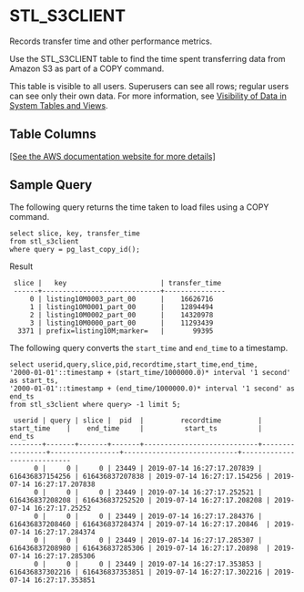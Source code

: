 # STL\_S3CLIENT<a name="r_STL_S3CLIENT"></a>

Records transfer time and other performance metrics\.

Use the STL\_S3CLIENT table to find the time spent transferring data from Amazon S3 as part of a COPY command\.

This table is visible to all users\. Superusers can see all rows; regular users can see only their own data\. For more information, see [Visibility of Data in System Tables and Views](c_visibility-of-data.md)\.

## Table Columns<a name="r_STL_S3CLIENT-table-columns2"></a>

[\[See the AWS documentation website for more details\]](http://docs.aws.amazon.com/redshift/latest/dg/r_STL_S3CLIENT.html)

## Sample Query<a name="r_STL_S3CLIENT-sample-query2"></a>

The following query returns the time taken to load files using a COPY command\.

```
select slice, key, transfer_time 
from stl_s3client 
where query = pg_last_copy_id();
```

Result

```
 slice |   key                       | transfer_time
 ------+-----------------------------+---------------
     0 | listing10M0003_part_00      |    16626716
     1 | listing10M0001_part_00      |    12894494
     2 | listing10M0002_part_00      |    14320978
     3 | listing10M0000_part_00      |    11293439
  3371 | prefix=listing10M;marker=   |       99395
```

The following query converts the `start_time` and `end_time` to a timestamp\. 

```
select userid,query,slice,pid,recordtime,start_time,end_time,
'2000-01-01'::timestamp + (start_time/1000000.0)* interval '1 second' as start_ts,
'2000-01-01'::timestamp + (end_time/1000000.0)* interval '1 second' as end_ts 
from stl_s3client where query> -1 limit 5;
```

```
 userid | query | slice |  pid  |         recordtime         |   start_time    |    end_time     |          start_ts          |           end_ts           
--------+-------+-------+-------+----------------------------+-----------------+-----------------+----------------------------+----------------------------
      0 |     0 |     0 | 23449 | 2019-07-14 16:27:17.207839 | 616436837154256 | 616436837207838 | 2019-07-14 16:27:17.154256 | 2019-07-14 16:27:17.207838
      0 |     0 |     0 | 23449 | 2019-07-14 16:27:17.252521 | 616436837208208 | 616436837252520 | 2019-07-14 16:27:17.208208 | 2019-07-14 16:27:17.25252
      0 |     0 |     0 | 23449 | 2019-07-14 16:27:17.284376 | 616436837208460 | 616436837284374 | 2019-07-14 16:27:17.20846  | 2019-07-14 16:27:17.284374
      0 |     0 |     0 | 23449 | 2019-07-14 16:27:17.285307 | 616436837208980 | 616436837285306 | 2019-07-14 16:27:17.20898  | 2019-07-14 16:27:17.285306
      0 |     0 |     0 | 23449 | 2019-07-14 16:27:17.353853 | 616436837302216 | 616436837353851 | 2019-07-14 16:27:17.302216 | 2019-07-14 16:27:17.353851
```